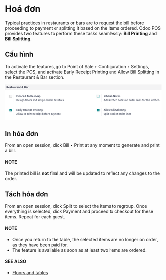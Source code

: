 # Hoá đơn

Typical practices in restaurants or bars are to request the bill before proceeding to payment or
splitting it based on the items ordered. Odoo POS provides two features to perform these tasks
seamlessly: **Bill Printing** and **Bill Splitting**.

## Cấu hình

To activate the features, go to Point of Sale ‣ Configuration ‣ Settings,
select the POS, and activate Early Receipt Printing and Allow Bill Splitting
in the Restaurant & Bar section.

![activate the bill printing and bill splitting features in the POS settings](../../../../_images/settings3.png)

## In hóa đơn

From an open session, click Bill ‣ Print at any moment to generate and print a
bill.

#### NOTE
The printed bill is **not** final and will be updated to reflect any changes to the order.

## Tách hóa đơn

From an open session, click Split to select the items to regroup. Once everything is
selected, click Payment and proceed to checkout for these items. Repeat for each guest.

#### NOTE
- Once you return to the table, the selected items are no longer on order, as they have been paid
  for.
- The feature is available as soon as at least two items are ordered.

#### SEE ALSO
- [Floors and tables](floors_tables.md)
